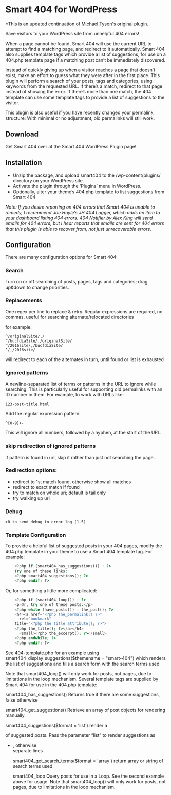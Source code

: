 # Smart 404 for WordPress

*This is an updated continuation of [Michael Tyson's original plugin](http://atastypixel.com/blog/wordpress/plugins/smart-404/). 

Save visitors to your WordPress site from unhelpful 404 errors!

When a page cannot be found, Smart 404 will use the current URL to attempt to find a matching page, and redirect to it automatically. Smart 404 also supplies template tags which provide a list of suggestions, for use on a 404.php template page if a matching post can’t be immediately discovered.

Instead of quickly giving up when a visitor reaches a page that doesn’t exist, make an effort to guess what they were after in the first place. This plugin will perform a search of your posts, tags and categories, using keywords from the requested URL. If there’s a match, redirect to that page instead of showing the error. If there’s more than one match, the 404 template can use some template tags to provide a list of suggestions to the visitor.

This plugin is also useful if you have recently changed your permalink structure: With minimal or no adjustment, old permalinks will still work.

## Download

Get Smart 404 over at the Smart 404 WordPress Plugin page!

## Installation

 - Unzip the package, and upload smart404 to the /wp-content/plugins/ directory on your WordPress site.
 - Activate the plugin through the ‘Plugins’ menu in WordPress.
 - Optionally, alter your theme’s 404.php template to list suggestions from Smart 404

*Note: If you desire reporting on 404 errors that Smart 404 is unable to remedy, I recommend Joe Hoyle’s JH 404 Logger, which adds an item to your dashboard listing 404 errors. 404 Notifier by Alex King will send emails for 404 errors, but I hear reports that emails are sent for 404 errors that this plugin is able to recover from, not just unrecoverable errors.*

## Configuration

There are many configuration options for Smart 404:

### Search

Turn on or off searching of posts, pages, tags and categories; drag up&down to change priorities.

### Replacements

One regex per line to replace & retry. Regular expressions are required, no commas. useful for searching alternate/relocated directories

for example:

	^/originalSite/,/
	^/bucfdiaSite/,/originalSite/
	^/2016site/,/bucfdiaSite/
	^/,/2016site/
	
will redirect to each of the alternates in turn, until found or list is exhausted	

### Ignored patterns

A newline-separated list of terms or patterns in the URL to ignore while searching. This is particularly useful for supporting old permalinks with an ID number in them. For example, to work with URLs like:

    123-post-title.html

Add the regular expression pattern:

    ^[0-9]+-

This will ignore all numbers, followed by a hyphen, at the start of the URL.

### skip redirection of ignored patterns 

if pattern is found in url, skip it rather than just not searching the page.

### Redirection options:	

 - redirect to 1st match found, otherwise show all matches
 - redirect to exact match if found
 - try to match on whole uri; default is tail only
 - try walking up uri
 
### Debug
	>0 to send debug to error log (1-5) 
	
### Template Configuration

To provide a helpful list of suggested posts in your 404 pages, modify the 404.php template in your theme to use a Smart 404 template tag. For example:

```php
    <?php if (smart404_has_suggestions()) : ?>
    Try one of these links:
    <?php smart404_suggestions(); ?>
    <?php endif; ?>
```

Or, for something a little more complicated:

```php
    <?php if (smart404_loop()) : ?>
    <p>Or, try one of these posts:</p>
    <?php while (have_posts()) : the_post(); ?>
    <h4><a href="<?php the_permalink() ?>"
      rel="bookmark"
    title="<?php the_title_attribute(); ?>">
    <?php the_title(); ?></a></h4>
      <small><?php the_excerpt(); ?></small>
    <?php endwhile; ?>
    <?php endif; ?>
```
See 404-template.php for an example using 
	smart404_display_suggestions($themename = "smart-404") 
which renders the list of suggestions and fills a search form with the search terms used

Note that smart404_loop() will only work for posts, not pages, due to limitations in the loop mechanism. Several template tags are supplied by Smart 404 for use in the 404.php template:

smart404_has_suggestions()
Returns true if there are some suggestions, false otherwise

smart404_get_suggestions()
Retrieve an array of post objects for rendering manually.

smart404_suggestions($format = 'list') 
render a <div id="smart404_suggestions"> of suggested posts.
Pass the parameter “list” to render suggestions as <ul><li>, otherwise <br>separate lines

smart404_get_search_terms($format = 'array')
return array or string of search terms used

smart404_loop
Query posts for use in a Loop. See the second example above for usage. Note that smart404_loop() will only work for posts, not pages, due to limitations in the loop mechanism.
